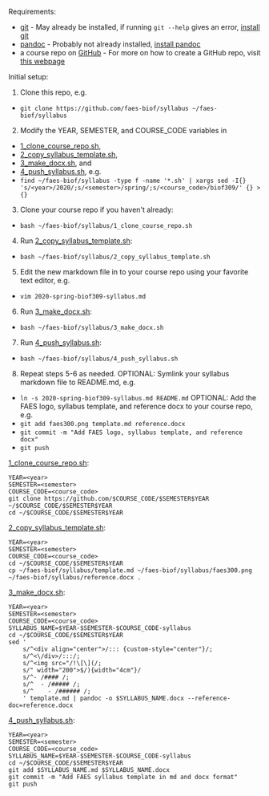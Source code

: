 Requirements:
- [git](https://git-scm.com/) - May already be installed, if running `git --help` gives an error, [install git](https://www.atlassian.com/git/tutorials/install-git)
- [pandoc](https://pandoc.org/) - Probably not already installed, [install pandoc](https://pandoc.org/installing.html)
- a course repo on [GitHub](https://github.com/) - For more on how to create a GitHub repo, visit [this webpage](https://help.github.com/en/github/getting-started-with-github/create-a-repo)

Initial setup:
1. Clone this repo, e.g.
- `git clone https://github.com/faes-biof/syllabus ~/faes-biof/syllabus`
2. Modify the YEAR, SEMESTER, and COURSE_CODE variables in
- [1_clone_course_repo.sh](clone_course_repo.sh),
- [2_copy_syllabus_template.sh](copy_syllabus_template.sh),
- [3_make_docx.sh](make_docx.sh), and
- [4_push_syllabus.sh](push_syllabus.sh), e.g.
- `find ~/faes-biof/syllabus -type f -name '*.sh' | xargs sed -I{} 's/<year>/2020/;s/<semester>/spring/;s/<course_code>/biof309/' {} > {}`
3. Clone your course repo if you haven't already:
- `bash ~/faes-biof/syllabus/1_clone_course_repo.sh`
4. Run [2_copy_syllabus_template.sh](2_copy_syllabus_template.sh):
- `bash ~/faes-biof/syllabus/2_copy_syllabus_template.sh`
5. Edit the new markdown file in to your course repo using your favorite text editor, e.g.
- `vim 2020-spring-biof309-syllabus.md`
6. Run [3_make_docx.sh](3_make_docx.sh):
- `bash ~/faes-biof/syllabus/3_make_docx.sh`
7. Run [4_push_syllabus.sh](4_push_syllabus.sh):
- `bash ~/faes-biof/syllabus/4_push_syllabus.sh`
8. Repeat steps 5-6 as needed.
OPTIONAL: Symlink your syllabus markdown file to README.md, e.g.
- `ln -s 2020-spring-biof309-syllabus.md README.md`
OPTIONAL: Add the FAES logo, syllabus template, and reference docx to your course repo, e.g.
- `git add faes300.png template.md reference.docx`
- `git commit -m "Add FAES logo, syllabus template, and reference docx"`
- `git push`

[1_clone_course_repo.sh](clone_course_repo.sh):

```
YEAR=<year>
SEMESTER=<semester>
COURSE_CODE=<course_code>
git clone https://github.com/$COURSE_CODE/$SEMESTER$YEAR ~/$COURSE_CODE/$SEMESTER$YEAR
cd ~/$COURSE_CODE/$SEMESTER$YEAR
```

[2_copy_syllabus_template.sh](copy_syllabus_template.sh):

```
YEAR=<year>
SEMESTER=<semester>
COURSE_CODE=<course_code>
cd ~/$COURSE_CODE/$SEMESTER$YEAR
cp ~/faes-biof/syllabus/template.md ~/faes-biof/syllabus/faes300.png ~/faes-biof/syllabus/reference.docx .
```

[3_make_docx.sh](make_docx.sh):

```
YEAR=<year>
SEMESTER=<semester>
COURSE_CODE=<course_code>
SYLLABUS_NAME=$YEAR-$SEMESTER-$COURSE_CODE-syllabus
cd ~/$COURSE_CODE/$SEMESTER$YEAR
sed '
    s/^<div align="center">/::: {custom-style="center"}/;
    s/^<\/div>/:::/;
    s/^<img src="/!\[\](/;
    s/" width="200">$/){width="4cm"}/
    s/^- /#### /;
    s/^  - /##### /;
    s/^    - /###### /;
    ' template.md | pandoc -o $SYLLABUS_NAME.docx --reference-doc=reference.docx
```

[4_push_syllabus.sh](push_syllabus.sh):

```
YEAR=<year>
SEMESTER=<semester>
COURSE_CODE=<course_code>
SYLLABUS_NAME=$YEAR-$SEMESTER-$COURSE_CODE-syllabus
cd ~/$COURSE_CODE/$SEMESTER$YEAR
git add $SYLLABUS_NAME.md $SYLLABUS_NAME.docx
git commit -m "Add FAES syllabus template in md and docx format"
git push
```
